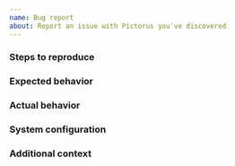 ```yaml
---
name: Bug report
about: Report an issue with Pictorus you've discovered
---
```


### Steps to reproduce

<!-- Describe the steps to reproduce the bug. Include any relevant code snippets or screenshots. -->

### Expected behavior

<!-- Tell us what should happen -->

### Actual behavior

<!-- Tell us what happens instead -->

### System configuration

<!-- Tell us about your system configuration. Helpful information includes: hardware, OS distribution, and OS version -->

### Additional context

<!-- Add any other context about the problem here. This could include screenshots, error messages, logs, or anything else that might be helpful. -->
